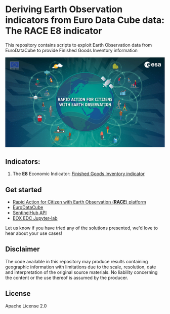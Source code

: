 # Deriving Earth Observation indicators from Euro Data Cube data: The RACE E8 indicator 
This repository contains scripts to exploit Earth Observation data from EuroDataCube to provide Finished Goods Inventory information

<p><center> <img src="images/race_logo.jpg" width="700"/> </p></center>

## Indicators:
1. The **E8** Economic Indicator: [Finished Goods Inventory indicator](E8_indicator.md)

## Get started
- [Rapid Action for Citizen with Earth Observation (**RACE**) platform](https://race.esa.int) 
- [EuroDataCube](https://eurodatacube.com/)
- [SentinelHub API](https://www.sentinel-hub.com/develop/api/)
- [EOX EDC Jupyter-lab](https://edc-jupyter.hub.eox.at/)

Let us know if you have tried any of the solutions presented, we'd love to hear about your use cases!

## Disclaimer
The code available in this repository may produce results containing geographic information with limitations due to the scale, resolution, date and interpretation of the original source materials. No liability concerning the content or the use thereof is assumed by the producer.

## License
Apache License 2.0
